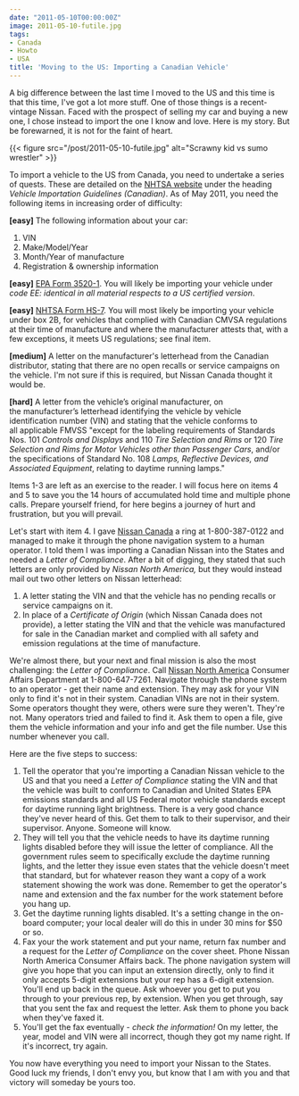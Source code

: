 ```yaml
---
date: "2011-05-10T00:00:00Z"
image: 2011-05-10-futile.jpg
tags:
- Canada
- Howto
- USA
title: 'Moving to the US: Importing a Canadian Vehicle'
---
```


A big difference between the last time I moved to the US and this time is that
this time, I've got a lot more stuff. One of those things is a recent-vintage
Nissan. Faced with the prospect of selling my car and buying a new one, I chose
instead to import the one I know and love. Here is my story. But be
forewarned, it is not for the faint of heart.<!-- more -->

{{< figure src="/post/2011-05-10-futile.jpg"
    alt="Scrawny kid vs sumo wrestler" >}}

To import a vehicle to the US from Canada, you need to undertake a series of
quests. These are detailed on the [NHTSA website][nhtsa] under the heading
*Vehicle Importation Guidelines (Canadian)*. As of May 2011, you need the
following items in increasing order of difficulty:

**[easy]** The following information about your car:

1. VIN
1. Make/Model/Year
1. Month/Year of manufacture
1. Registration & ownership information

**[easy]** [EPA Form 3520-1][form_35201]. You will likely be importing your
vehicle under *code EE: identical in all material respects to a US certified
version*.

**[easy]** [NHTSA Form HS-7][form_hs7]. You will most likely be importing your
vehicle under box 2B, for vehicles that complied with Canadian CMVSA
regulations at their time of manufacture and where the manufacturer attests
that, with a few exceptions, it meets US regulations; see final item.

**[medium]** A letter on the manufacturer's letterhead from the Canadian
distributor, stating that there are no open recalls or service campaigns on the
vehicle. I'm not sure if this is required, but Nissan Canada thought it would
be.

**[hard]** A letter from the vehicle’s original manufacturer, on
the manufacturer’s letterhead identifying the vehicle by vehicle identification
number (VIN) and stating that the vehicle conforms to all applicable FMVSS
"except for the labeling requirements of Standards Nos. 101 *Controls and
Displays* and 110 *Tire Selection and Rims* or 120 *Tire Selection and Rims for
Motor Vehicles other than Passenger Cars*, and/or the specifications of
Standard No. 108 *Lamps, Reflective Devices, and Associated Equipment*,
relating to daytime running lamps."

Items 1-3 are left as an exercise to the reader. I will focus here on items 4
and 5 to save you the 14 hours of accumulated hold time and multiple phone
calls. Prepare yourself friend, for here begins a journey of hurt and
frustration, but you will prevail.

Let's start with item 4. I gave [Nissan Canada][nissan_canada] a ring at
1-800-387-0122 and managed to make it through the phone navigation system to a
human operator. I told them I was importing a Canadian Nissan into the States
and needed a *Letter of Compliance*. After a bit of digging, they stated that
such letters are only provided by *Nissan North America,* but they would
instead mail out two other letters on Nissan letterhead:

1. A letter stating the VIN and that the vehicle has no pending recalls or
   service campaigns on it.
1. In place of a *Certificate of Origin* (which Nissan Canada does not
   provide), a letter stating the VIN and that the vehicle was manufactured for
   sale in the Canadian market and complied with all safety and emission
   regulations at the time of manufacture.

We're almost there, but your next and final mission is also the most
challenging: the *Letter of Compliance*. Call [Nissan North
America][nissan_usa] Consumer Affairs Department at 1-800-647-7261. Navigate
through the phone system to an operator - get their name and extension. They
may ask for your VIN only to find it's not in their system. Canadian VINs are
not in their system. Some operators thought they were, others were sure they
weren't. They're not. Many operators tried and failed to find it. Ask them to
open a file, give them the vehicle information and your info and get the file
number. Use this number whenever you call.

Here are the five steps to success:

1. Tell the operator that you're importing a Canadian Nissan vehicle to the US
   and that you need a *Letter of Compliance* stating the VIN and that the
   vehicle was built to conform to Canadian and United States EPA emissions
   standards and all US Federal motor vehicle standards except for daytime
   running light brightness. There is a very good chance they've never heard of
   this. Get them to talk to their supervisor, and their supervisor. Anyone.
   Someone will know.
1. They will tell you that the vehicle needs to have its daytime running lights
   disabled before they will issue the letter of compliance. All the government
   rules seem to specifically exclude the daytime running lights, and the
   letter they issue even states that the vehicle doesn't meet that standard,
   but for whatever reason they want a copy of a work statement showing the
   work was done. Remember to get the operator's name and extension and the
   fax number for the work statement before you hang up.
1. Get the daytime running lights disabled. It's a setting change in the
   on-board computer; your local dealer will do this in under 30 mins for \$50
   or so. 
1. Fax your the work statement and put your name, return fax number and a
   request for the *Letter of Compliance* on the cover sheet. Phone Nissan
   North America Consumer Affairs back. The phone navigation system will give
   you hope that you can input an extension directly, only to find it only
   accepts 5-digit extensions but your rep has a 6-digit extension. You'll end
   up back in the queue. Ask whoever you get to put you through to your
   previous rep, by extension. When you get through, say that you sent the fax
   and request the letter. Ask them to phone you back when they've faxed it.
1. You'll get the fax eventually - *check the information!* On my letter, the
   year, model and VIN were all incorrect, though they got my name right. If
   it's incorrect, try again.

You now have everything you need to import your Nissan to the States. Good
luck my friends, I don't envy you, but know that I am with you and that victory
will someday be yours too.

[nhtsa]: http://stnw.nhtsa.gov/cars/rules/import/
[form_35201]: http://www.epa.gov/oms/imports/
[form_hs7]: http://www.nhtsa.gov/cars/rules/import/
[nissan_canada]: http://www.nissan.ca/common/footer/en/contact.html
[nissan_usa]: http://www.nissanusa.com/apps/contactus
